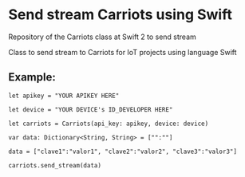 # Send stream Carriots using Swift
Repository of the Carriots class at Swift 2 to send stream

Class to send stream to Carriots for IoT projects using language Swift

## Example:
    
    let apikey = "YOUR APIKEY HERE"
    
    let device = "YOUR DEVICE's ID_DEVELOPER HERE"
    
    let carriots = Carriots(api_key: apikey, device: device)
    
    var data: Dictionary<String, String> = ["":""]
    
    data = ["clave1":"valor1", "clave2":"valor2", "clave3":"valor3"]
    
    carriots.send_stream(data)

